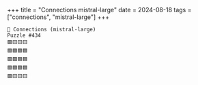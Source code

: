 +++
title = "Connections mistral-large"
date = 2024-08-18
tags = ["connections", "mistral-large"]
+++

```text
🤖 Connections (mistral-large) 
Puzzle #434
🟪🟨🟨🟨
🟩🟩🟪🟩
🟪🟪🟦🟦
🟩🟩🟩🟩
🟪🟨🟨🟨
```
